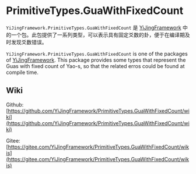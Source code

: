 ﻿# PrimitiveTypes.GuaWithFixedCount

`YiJingFramework.PrimitiveTypes.GuaWithFixedCount` 是 [YiJingFramework](https://yjfwk.yueyinqiu.top/) 中的一个包。此包提供了一系列类型，可以表示具有固定爻数的卦，便于在编译期及时发现爻数错误。

`YiJingFramework.PrimitiveTypes.GuaWithFixedCount` is one of the packages of [YiJingFramework](https://yjfwk.yueyinqiu.top/). This package provides some types that represent the Guas with fixed count of Yao-s, so that the related erros could be found at compile time.

## Wiki

Github: [https://github.com/YiJingFramework/PrimitiveTypes.GuaWithFixedCount/wiki](https://github.com/YiJingFramework/PrimitiveTypes.GuaWithFixedCount/wiki)

Gitee: [https://gitee.com/YiJingFramework/PrimitiveTypes.GuaWithFixedCount/wikis](https://gitee.com/YiJingFramework/PrimitiveTypes.GuaWithFixedCount/wikis)